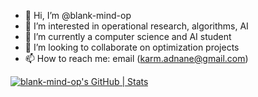 - 👋 Hi, I’m @blank-mind-op
- 👀 I’m interested in operational research, algorithms, AI
- 🌱 I’m currently a computer science and AI student
- 💞️ I’m looking to collaborate on optimization projects
- 📫 How to reach me: email (karm.adnane@gmail.com)

<!---
blank-mind-op/blank-mind-op is a ✨ special ✨ repository because its `README.md` (this file) appears on your GitHub profile.
You can click the Preview link to take a look at your changes.
--->
[![blank-mind-op's GitHub | Stats](https://stats.quine.sh/blank-mind-op/github?theme=dark)](https://quine.sh?utm_source=widgets&utm_campaign=blank-mind-op)
